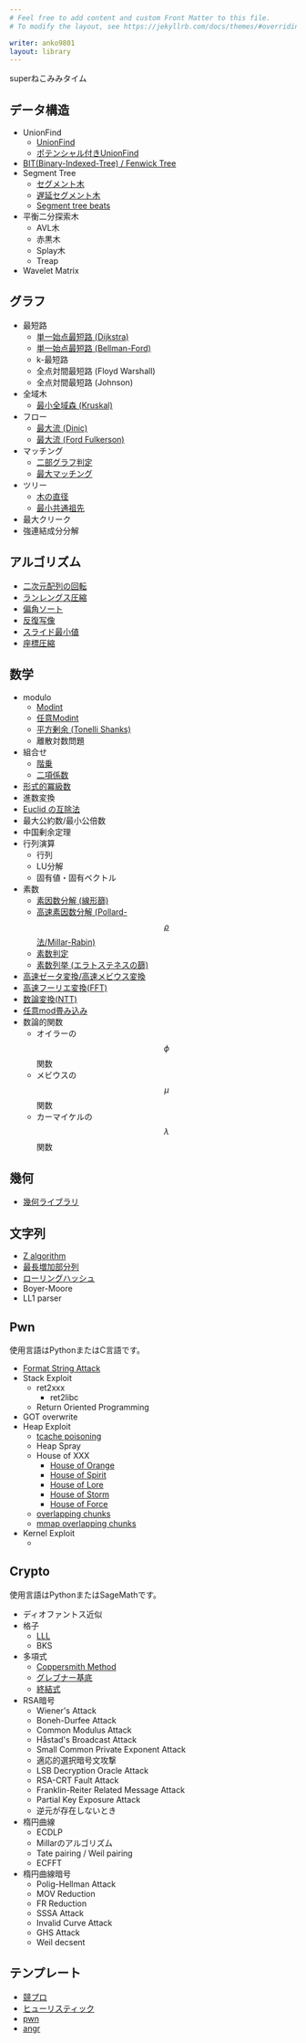 ```yaml
---
# Feel free to add content and custom Front Matter to this file.
# To modify the layout, see https://jekyllrb.com/docs/themes/#overriding-theme-defaults

writer: anko9801
layout: library
---
```


superねこみみタイム

<!-- {% assign mydocs = site.snippets | group_by: 'category' %}
{% for cat in mydocs %}

## {{ cat.name }}
{% assign items = cat.items | sort: 'title' %}{% for item in items %}
- [{{item.title}}]({{ item.url | relative_url }}){% endfor %}{% endfor %} -->

## データ構造

- UnionFind
  - [UnionFind](./snippets/unionfind)
  - [ポテンシャル付きUnionFind](./snippets/pot-unionfind)
- [BIT(Binary-Indexed-Tree) / Fenwick Tree](./snippets/fenwicktree)
- Segment Tree
  - [セグメント木](./snippets/segment-tree)
  - [遅延セグメント木](./snippets/lazy-segment-tree)
  - [Segment tree beats](./snippets/segment-tree-beats)
- 平衡二分探索木
  - AVL木
  - 赤黒木
  - Splay木
  - Treap
- Wavelet Matrix

## グラフ

- 最短路
  - [単一始点最短路 (Dijkstra)](./snippets/dijkstra)
  - [単一始点最短路 (Bellman-Ford)](./snippets/bellmanford)
  - k-最短路
  - 全点対間最短路 (Floyd Warshall)
  - 全点対間最短路 (Johnson)
- 全域木
  - [最小全域森 (Kruskal)](./snippets/kruskal)
- フロー
  - [最大流 (Dinic)](./snippets/dinic)
  - [最大流 (Ford Fulkerson)](./snippets/ford-fulkerson)
- マッチング
  - [二部グラフ判定](./snippets/bipartite)
  - [最大マッチング]()
- ツリー
  - [木の直径](./snippets/double-sweep)
  - [最小共通祖先](./snippets/lowest-common-ancestor)
- 最大クリーク
- 強連結成分分解

## アルゴリズム

- [二次元配列の回転](./snippets/vector2d-rotate)
- [ランレングス圧縮](./snippets/run-length-encode)
- [偏角ソート](./snippets/arg-sort)
- [反復写像](./snippets/iterated-function)
- [スライド最小値](./snippets/slideminimum)
- [座標圧縮](./snippets/compress)

## 数学

- modulo
  - [Modint](./snippets/modint)
  - [任意Modint](./snippets/arbitrary-modint)
  - [平方剰余 (Tonelli Shanks)]()
  - 離散対数問題
- 組合せ
  - [階乗](./snippets/factorial)
  - [二項係数](./snippets/binomial-coefficient)
- [形式的冪級数](./snippets/fps)
- 進数変換
- [Euclid の互除法](./snippets/bezout-coef)
- 最大公約数/最小公倍数
- 中国剰余定理
- 行列演算
  - 行列
  - LU分解
  - 固有値・固有ベクトル
- 素数
  - [素因数分解 (線形篩)](./snippets/sieve)
  - [高速素因数分解 (Pollard-$$\rho$$法/Millar-Rabin)]()
  - [素数判定]()
  - [素数列挙 (エラトステネスの篩)]()
- [高速ゼータ変換/高速メビウス変換](./snippets/zeta)
- [高速フーリエ変換(FFT)](./snippets/fft)
- [数論変換(NTT)](./snippets/ntt)
- [任意mod畳み込み]()
- 数論的関数
  - オイラーの$$\phi$$関数
  - メビウスの$$\mu$$関数
  - カーマイケルの$$\lambda$$関数

## 幾何

- [幾何ライブラリ](./snippets/geometry)

## 文字列

- [Z algorithm]()
- [最長増加部分列](./snippets/lis)
- [ローリングハッシュ](./snippets/rollinghash)
- Boyer-Moore
- LL1 parser

## Pwn

使用言語はPythonまたはC言語です。

- [Format String Attack]()
- Stack Exploit
  - ret2xxx
    - ret2libc
  - Return Oriented Programming
- GOT overwrite
- Heap Exploit
  - [tcache poisoning]()
  - Heap Spray
  - House of XXX
    - [House of Orange]()
    - [House of Spirit]()
    - [House of Lore]()
    - [House of Storm]()
    - [House of Force]()
  - [overlapping chunks]()
  - [mmap overlapping chunks]()
- Kernel Exploit
  - []()

## Crypto

使用言語はPythonまたはSageMathです。

- ディオファントス近似
- 格子
  - [LLL](./snippets/lll)
  - BKS
- 多項式
  - [Coppersmith Method](./snippets/coppersmith)
  - [グレブナー基底](./snippets/grobner)
  - [終結式](./snippets/resultant)
- RSA暗号
  - Wiener's Attack
  - Boneh-Durfee Attack
  - Common Modulus Attack
  - Håstad's Broadcast Attack
  - Small Common Private Exponent Attack
  - 適応的選択暗号文攻撃
  - LSB Decryption Oracle Attack
  - RSA-CRT Fault Attack
  - Franklin-Reiter Related Message Attack
  - Partial Key Exposure Attack
  - 逆元が存在しないとき
- 楕円曲線
  - ECDLP
  - Millarのアルゴリズム
  - Tate pairing / Weil pairing
  - ECFFT
- 楕円曲線暗号
  - Polig-Hellman Attack
  - MOV Reduction
  - FR Reduction
  - SSSA Attack
  - Invalid Curve Attack
  - GHS Attack
  - Weil decsent

## テンプレート

- [競プロ](./snippets/template)
- [ヒューリスティック](./snippets/heuristic)
- [pwn](./snippets/pwn)
- [angr](./snippets/angr)